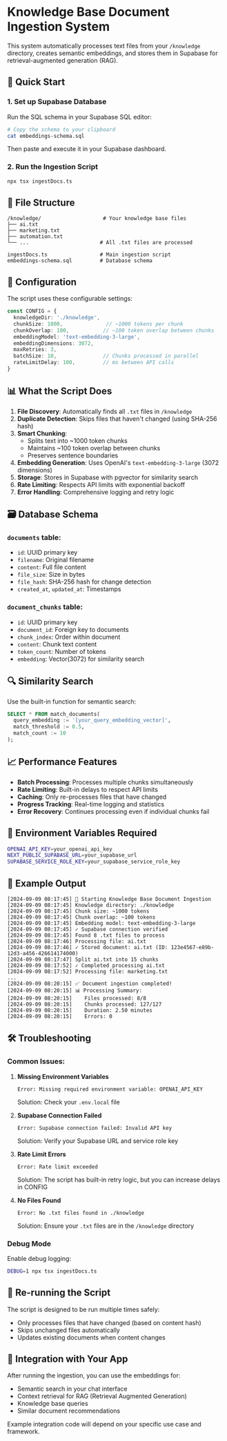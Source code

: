 # Knowledge Base Document Ingestion System

This system automatically processes text files from your `/knowledge` directory, creates semantic embeddings, and stores them in Supabase for retrieval-augmented generation (RAG).

## 🚀 Quick Start

### 1. Set up Supabase Database

Run the SQL schema in your Supabase SQL editor:

```bash
# Copy the schema to your clipboard
cat embeddings-schema.sql
```

Then paste and execute it in your Supabase dashboard.

### 2. Run the Ingestion Script

```bash
npx tsx ingestDocs.ts
```

## 📁 File Structure

```
/knowledge/                    # Your knowledge base files
├── ai.txt
├── marketing.txt
├── automation.txt
└── ...                       # All .txt files are processed

ingestDocs.ts                 # Main ingestion script
embeddings-schema.sql         # Database schema
```

## 🔧 Configuration

The script uses these configurable settings:

```typescript
const CONFIG = {
  knowledgeDir: './knowledge',
  chunkSize: 1000,              // ~1000 tokens per chunk
  chunkOverlap: 100,           // ~100 token overlap between chunks
  embeddingModel: 'text-embedding-3-large',
  embeddingDimensions: 3072,
  maxRetries: 3,
  batchSize: 10,               // Chunks processed in parallel
  rateLimitDelay: 100,         // ms between API calls
}
```

## 📊 What the Script Does

1. **File Discovery**: Automatically finds all `.txt` files in `/knowledge`
2. **Duplicate Detection**: Skips files that haven't changed (using SHA-256 hash)
3. **Smart Chunking**: 
   - Splits text into ~1000 token chunks
   - Maintains ~100 token overlap between chunks
   - Preserves sentence boundaries
4. **Embedding Generation**: Uses OpenAI's `text-embedding-3-large` (3072 dimensions)
5. **Storage**: Stores in Supabase with pgvector for similarity search
6. **Rate Limiting**: Respects API limits with exponential backoff
7. **Error Handling**: Comprehensive logging and retry logic

## 🗃️ Database Schema

### `documents` table:
- `id`: UUID primary key
- `filename`: Original filename
- `content`: Full file content
- `file_size`: Size in bytes
- `file_hash`: SHA-256 hash for change detection
- `created_at`, `updated_at`: Timestamps

### `document_chunks` table:
- `id`: UUID primary key
- `document_id`: Foreign key to documents
- `chunk_index`: Order within document
- `content`: Chunk text content
- `token_count`: Number of tokens
- `embedding`: Vector(3072) for similarity search

## 🔍 Similarity Search

Use the built-in function for semantic search:

```sql
SELECT * FROM match_documents(
  query_embedding := '[your_query_embedding_vector]',
  match_threshold := 0.5,
  match_count := 10
);
```

## 📈 Performance Features

- **Batch Processing**: Processes multiple chunks simultaneously
- **Rate Limiting**: Built-in delays to respect API limits
- **Caching**: Only re-processes files that have changed
- **Progress Tracking**: Real-time logging and statistics
- **Error Recovery**: Continues processing even if individual chunks fail

## 🔐 Environment Variables Required

```bash
OPENAI_API_KEY=your_openai_api_key
NEXT_PUBLIC_SUPABASE_URL=your_supabase_url
SUPABASE_SERVICE_ROLE_KEY=your_supabase_service_role_key
```

## 📝 Example Output

```
[2024-09-09 08:17:45] 🚀 Starting Knowledge Base Document Ingestion
[2024-09-09 08:17:45] Knowledge directory: ./knowledge
[2024-09-09 08:17:45] Chunk size: ~1000 tokens
[2024-09-09 08:17:45] Chunk overlap: ~100 tokens
[2024-09-09 08:17:45] Embedding model: text-embedding-3-large
[2024-09-09 08:17:45] ✓ Supabase connection verified
[2024-09-09 08:17:45] Found 8 .txt files to process
[2024-09-09 08:17:46] Processing file: ai.txt
[2024-09-09 08:17:46] ✓ Stored document: ai.txt (ID: 123e4567-e89b-12d3-a456-426614174000)
[2024-09-09 08:17:47] Split ai.txt into 15 chunks
[2024-09-09 08:17:52] ✓ Completed processing ai.txt
[2024-09-09 08:17:52] Processing file: marketing.txt
...
[2024-09-09 08:20:15] ✅ Document ingestion completed!
[2024-09-09 08:20:15] 📊 Processing Summary:
[2024-09-09 08:20:15]    Files processed: 8/8
[2024-09-09 08:20:15]    Chunks processed: 127/127
[2024-09-09 08:20:15]    Duration: 2.50 minutes
[2024-09-09 08:20:15]    Errors: 0
```

## 🛠️ Troubleshooting

### Common Issues:

1. **Missing Environment Variables**
   ```
   Error: Missing required environment variable: OPENAI_API_KEY
   ```
   Solution: Check your `.env.local` file

2. **Supabase Connection Failed**
   ```
   Error: Supabase connection failed: Invalid API key
   ```
   Solution: Verify your Supabase URL and service role key

3. **Rate Limit Errors**
   ```
   Error: Rate limit exceeded
   ```
   Solution: The script has built-in retry logic, but you can increase delays in CONFIG

4. **No Files Found**
   ```
   Error: No .txt files found in ./knowledge
   ```
   Solution: Ensure your `.txt` files are in the `/knowledge` directory

### Debug Mode

Enable debug logging:
```bash
DEBUG=1 npx tsx ingestDocs.ts
```

## 🔄 Re-running the Script

The script is designed to be run multiple times safely:
- Only processes files that have changed (based on content hash)
- Skips unchanged files automatically
- Updates existing documents when content changes

## 🎯 Integration with Your App

After running the ingestion, you can use the embeddings for:
- Semantic search in your chat interface
- Context retrieval for RAG (Retrieval Augmented Generation)
- Knowledge base queries
- Similar document recommendations

Example integration code will depend on your specific use case and framework.